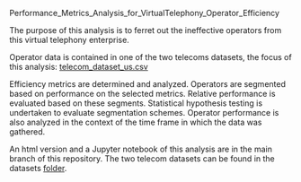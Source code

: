     
Performance_Metrics_Analysis_for_VirtualTelephony_Operator_Efficiency

The purpose of this analysis is to ferret out the ineffective operators from this virtual telephony enterprise. 

Operator data is contained in one of the two telecoms datasets, the focus of this analysis: [telecom_dataset_us.csv](https://github.com/daiichigo/Analytics/blob/main/datasets/telecom_dataset_us.csv) 

Efficiency metrics are determined and analyzed. 
Operators are segmented based on performance on the selected metrics. Relative performance is evaluated based on these segments. Statistical hypothesis testing is undertaken to evaluate segmentation schemes. 
Operator performance is also analyzed in the context of the time frame in which the data was gathered. 

An html version and a Jupyter notebook of this analysis are in the main branch of this repository. The two telecom datasets can be found in the datasets [folder](https://github.com/daiichigo/Analytics/tree/main/datasets). 
    
